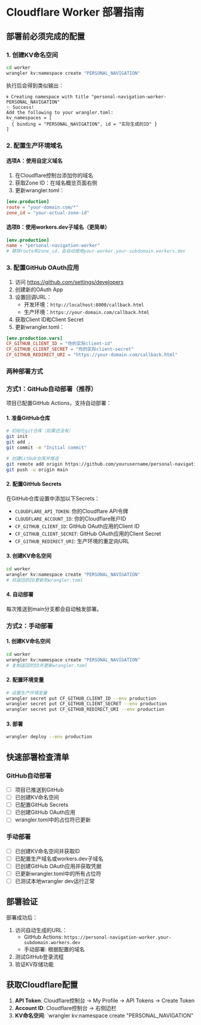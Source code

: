 # Cloudflare Worker 部署指南

## 部署前必须完成的配置

### 1. 创建KV命名空间
```bash
cd worker
wrangler kv:namespace create "PERSONAL_NAVIGATION"
```

执行后会得到类似输出：
```
🌀 Creating namespace with title "personal-navigation-worker-PERSONAL_NAVIGATION"
✨ Success!
Add the following to your wrangler.toml:
kv_namespaces = [
  { binding = "PERSONAL_NAVIGATION", id = "实际生成的ID" }
]
```

### 2. 配置生产环境域名

#### 选项A：使用自定义域名
1. 在Cloudflare控制台添加你的域名
2. 获取Zone ID：在域名概览页面右侧
3. 更新wrangler.toml：
```toml
[env.production]
route = "your-domain.com/*"
zone_id = "your-actual-zone-id"
```

#### 选项B：使用workers.dev子域名（更简单）
```toml
[env.production]
name = "personal-navigation-worker"
# 移除route和zone_id，会自动使用your-worker.your-subdomain.workers.dev
```

### 3. 配置GitHub OAuth应用

1. 访问 https://github.com/settings/developers
2. 创建新的OAuth App
3. 设置回调URL：
   - 开发环境：`http://localhost:8000/callback.html`
   - 生产环境：`https://your-domain.com/callback.html`
4. 获取Client ID和Client Secret
5. 更新wrangler.toml：
```toml
[env.production.vars]
CF_GITHUB_CLIENT_ID = "你的实际client-id"
CF_GITHUB_CLIENT_SECRET = "你的实际client-secret"
CF_GITHUB_REDIRECT_URI = "https://your-domain.com/callback.html"
```

### 两种部署方式

### 方式1：GitHub自动部署（推荐）

项目已配置GitHub Actions，支持自动部署：

#### 1. 准备GitHub仓库
```bash
# 初始化git仓库（如果还没有）
git init
git add .
git commit -m "Initial commit"

# 创建GitHub仓库并推送
git remote add origin https://github.com/yourusername/personal-navigation-worker.git
git push -u origin main
```

#### 2. 配置GitHub Secrets
在GitHub仓库设置中添加以下Secrets：
- `CLOUDFLARE_API_TOKEN`: 你的Cloudflare API令牌
- `CLOUDFLARE_ACCOUNT_ID`: 你的Cloudflare账户ID
- `CF_GITHUB_CLIENT_ID`: GitHub OAuth应用的Client ID
- `CF_GITHUB_CLIENT_SECRET`: GitHub OAuth应用的Client Secret
- `CF_GITHUB_REDIRECT_URI`: 生产环境的重定向URL

#### 3. 创建KV命名空间
```bash
cd worker
wrangler kv:namespace create "PERSONAL_NAVIGATION"
# 将返回的ID更新到wrangler.toml
```

#### 4. 自动部署
每次推送到main分支都会自动触发部署。

### 方式2：手动部署

#### 1. 创建KV命名空间
```bash
cd worker
wrangler kv:namespace create "PERSONAL_NAVIGATION"
# 复制返回的ID并更新wrangler.toml
```

#### 2. 配置环境变量
```bash
# 设置生产环境变量
wrangler secret put CF_GITHUB_CLIENT_ID --env production
wrangler secret put CF_GITHUB_CLIENT_SECRET --env production
wrangler secret put CF_GITHUB_REDIRECT_URI --env production
```

#### 3. 部署
```bash
wrangler deploy --env production
```

## 快速部署检查清单

### GitHub自动部署
- [ ] 项目已推送到GitHub
- [ ] 已创建KV命名空间
- [ ] 已配置GitHub Secrets
- [ ] 已创建GitHub OAuth应用
- [ ] wrangler.toml中的占位符已更新

### 手动部署
- [ ] 已创建KV命名空间并获取ID
- [ ] 已配置生产域名或workers.dev子域名
- [ ] 已创建GitHub OAuth应用并获取凭据
- [ ] 已更新wrangler.toml中的所有占位符
- [ ] 已测试本地wrangler dev运行正常

## 部署验证

部署成功后：
1. 访问自动生成的URL：
   - GitHub Actions: `https://personal-navigation-worker.your-subdomain.workers.dev`
   - 手动部署: 根据配置的域名
2. 测试GitHub登录流程
3. 验证KV存储功能

## 获取Cloudflare配置

1. **API Token**: Cloudflare控制台 → My Profile → API Tokens → Create Token
2. **Account ID**: Cloudflare控制台 → 右侧边栏
3. **KV命名空间**: `wrangler kv:namespace create "PERSONAL_NAVIGATION"